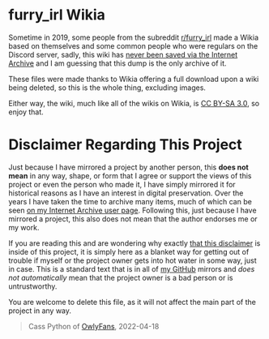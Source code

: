 # furry_irl Wikia

Sometime in 2019, some people from the subreddit [r/furry_irl](https://old.reddit.com/r/furry_irl) made a Wikia based on themselves and some common people who were regulars on the Discord server, sadly, this wiki has [never been saved via the Internet Archive](https://web.archive.org/web/*/https://furryirl.fandom.com/*) and I am guessing that this dump is the only archive of it.

These files were made thanks to Wikia offering a full download upon a wiki being deleted, so this is the whole thing, excluding images.

Either way, the wiki, much like all of the wikis on Wikia, is [CC BY-SA 3.0](https://creativecommons.org/licenses/by-sa/3.0), so enjoy that.

# Disclaimer Regarding This Project
Just because I have mirrored a project by another person, this **does not mean** in any way, shape, or form that I agree or support the views of this project or even the person who made it, I have simply mirrored it for historical reasons as I have an interest in digital preservation. Over the years I have taken the time to archive many items, much of which can be seen [on my Internet Archive user page](https://archive.org/details/@14jammar). Following this, just because I have mirrored a project, this also does not mean that the author endorses me or my work.

If you are reading this and are wondering why exactly [that this disclaimer](https://github.com/DynTylluan/disclaimer) is inside of this project, it is simply here as a blanket way for getting out of trouble if myself or the project owner gets into hot water in some way, just in case. This is a standard text that is in all of [my GitHub](https://github.com/DynTylluan) mirrors and _does not automatically_ mean that the project owner is a bad person or is untrustworthy.

You are welcome to delete this file, as it will not affect the main part of the project in any way.

> Cass Python of [OwlyFans](https://owly.fans), 2022-04-18
